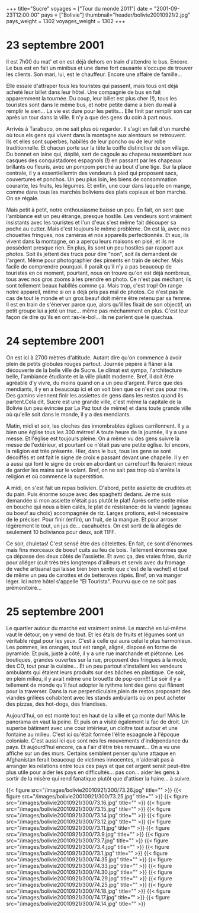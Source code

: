 +++
title="Sucre"
voyages = ["Tour du monde 2011"]
date = "2001-09-23T12:00:00"
pays = ["Bolivie"]
thumbnail="header/bolivie20010921/2.jpg"
pays_weight = 1302
voyages_weight = 1302
+++
# 23 septembre 2001

Il est 7h00 du mat' et on est déjà dehors en train d'attendre le bus. Encore. 
Le bus est en fait un minibus et une dame fort causante s'occupe de trouver 
les clients. Son mari, lui, est le chauffeur. Encore une affaire de famille... 


Elle essaie d'attraper tous les touristes qui passent, mais tous ont déjà acheté 
leur billet dans leur hôtel. Une compagnie de bus en fait apparemment la tournée. 
Du coup, leur billet est plus cher (!), tous les touristes sont dans le même 
bus, et notre petite dame a bien du mal à remplir le sien... La vie est dure 
pour les petits... Elle finit par remplir son car après un tour dans la ville. 
Il n'y a que des gens du coin à part nous.

Arrivés à Tarabuco, on ne sait plus où regarder. Il s'agit en fait d'un marché 
où tous els gens qui vivent dans la montagne aux alentours se retrouvent. Ils 
et elles sont superbes, habillés de leur poncho ou de leur robe traditionnelle. 
Et chacun porte sur la tête la coiffe distinctive de son village. Du bonnet 
en laine qui, déplié, sert de cagoule au chapeau ressemblant aux casques des 
conquistadores espagnols (!) en passant par les chapeaux brillants ou fleuris, 
avec un pompom perché au bout d'une tige. Sur la place centrale, il y a essentiellemtn 
des vendeurs à pied qui proposent sacs, couvertures et ponchos. Un peu plus 
loin, les biens de consommation courante, les fruits, les légumes. Et enfin, 
une cour dans laquelle on mange, comme dans tous les marchés boliviens des plats 
copieux et bon marché. On se régale. 

Mais petit à petit, notre enthousiasme baisse un peu. En fait, on sent que 
l'ambiance est un peu étrange, presque hostile. Les vendeurs sont vraiment insistants 
avec les touristes et l'un d'eux s'est même fait découper sa poche au cutter. 
Mais c'est toujours le même problème. On est là, avec nos chouettes fringues, 
nos caméras et nos appareils perfectionnés. Et eux, ils vivent dans la montagne, 
on a aperçu leurs maisons en pisé, et ils ne possèdent presque rien. En plus, 
ils sont un peu hostiles par rapport aux photos. Soit ils jettent des trucs 
pour dire "non", soit ils demandent de l'argent. Même pour photographier des 
piments en train de sécher. Mais facile de comprendre pourquoi. Il paraît qu'il 
n'y a pas beaucoup de touristes en ce moment, pourtant, nous on trouve qu'on 
est déjà nombreux, tous avec nos gros zooms à les prendre en photo. Ce n'est 
pas méchant, ils sont tellement beaux habillés comme ça. Mais trop, c'est trop! 
On range notre appareil, même si on a déjà pris pas mal de photos. Ce n'est 
pas le cas de tout le monde et un gros beauf doit même être retenu par sa femme. 
Il est en train de s'énerver parce que, alors qu'il les fixait de son objectif, 
un petit groupe lui a jeté un truc... même pas méchamment en plus. C'est leur 
façon de dire qu'ils en ont ras-le-bol... ils ne parlent que le quechua. 

# 24 septembre 2001

On est ici à 2700 mètres d'altitude. Autant dire qu'on commence à avoir plein 
de petits globules rouges partout. Journée pépère à flâner à la découverte de 
la belle ville de Sucre. Le climat est sympa, l'architecture belle, l'ambiance 
étudiante et la ville plutôt moderne. Bref, il doit être agréable d'y vivre, 
du moins quand on a un peu d'argent. Parce que des mendiants, il y en a beaucoup 
ici et on voit bien que ce n'est pas pour rire. Des gamins viennent finir les 
assiettes de gens dans les restos quand ils partent.Cela dit, Sucre est une 
grande ville, c'est même la capitale de la Bolivie (un peu évincée par La Paz 
tout de même) et dans toute grande ville où qu'elle soit dans le monde, il y 
a des mendiants.

Matin, midi et soir, les cloches des innombrables églises carrilonnent. Il 
y a bien une église tous les 300 mètres! A toute heure de la journée, il y a 
une messe. Et l'église est toujours pleine. On a même vu des gens suivre la 
messe de l'extérieur, et pourtant ce n'était pas une petite église. Ici encore, 
la religion est très présente. Hier, dans le bus, tous les gens se sont décoiffés 
et ont fait le signe de croix e passant devant une chapelle. Il y en a aussi 
qui font le signe de croix en abordant un carrefour! Ils feraient mieux de garder 
les mains sur le volant. Bref, on ne sait pas trop où s'arrête la religion et 
où commence la superstition.

A midi, on s'est fait un repas bolivien. D'abord, petite assiette de crudités 
et du pain. Puis énorme soupe avec des spaghetti dedans. Je me suis demandée 
si mon assiette n'était pas plutôt le plat! Après cette petite mise en bouche 
qui nous a bien calés, le plat de résistance: de la viande (agneau ou boeuf 
au choix) accompagnée de riz. Larges protions, est-il nécessaire de le préciser. 
Pour finir (enfin), un fruit, de la mangue. Et pour arroser légèrement le tout, 
un jus de... cacahuètes. On est sorti de là allégés de seulement 10 bolivianos 
pour deux, soit 11FF. 

Ce soir, chuletas! C'est sensé être des côtelettes. En fait, ce sont d'énormes 
mais fins morceaux de boeuf cuits au feu de bois. Tellement énormes que ça dépasse 
des deux côtés de l'assiette. Et avec ça, des vraies frites, du riz pour alléger 
(cuit très très longtemps d'ailleurs et servis avec du fromage de vache artisanal 
qui laisse bien bien sentir que c'est de la vache!) et tout de même un peu de 
carottes et de betteraves râpés. Bref, on va manger léger. Ici notre hôtel s'appelle 
"El Tourista". Pourvu que ce ne soit pas prémonitoire...

# 25 septembre 2001

Le quartier autour du marché est vraiment animé. Le marché en lui-même vaut 
le détour, on y vend de tout. Et les étals de fruits et légumes sont un véritable 
régal pour les yeux. C'est à celle qui aura celui le plus harmonieux. Les pommes, 
les oranges, tout est rangé, aligné, disposé en forme de pyramide. Et puis, 
juste à côté, il y a une rue marchande et piétonne. Les boutiques, grandes ouvertes 
sur la rue, proposent des fringues à la mode, des CD, tout pour la cuisine... 
Et un peu partout s'installent les vendeurs ambulants qui étalent leurs produits 
sur des bâches en plastique. Ce soir, en plein milieu, il y avait même une brouette 
de pop-corn!!! Le soir il y a tellement de monde qu'il faut adopter le rythme 
lent des gens qui flânent pour la traverser. Dans la rue perpendiculaire,plein 
de restos proposant des viandes grillées cohabitent avec les stands ambulants 
où on peut acheter des pizzas, des hot-dogs, des friandises. 

Aujourd'hui, on est monté tout en haut de la ville et ça monte dur! MAis le 
panorama en vaut la peine. Et puis on a visité également la fac de droit. Un 
superbe bâtiment avec une cour intérieur, un cloître tout autour et une fontaine 
au milieu. C'est ici qu'était formée l'élite espagnole à l'époque coloniale. 
C'est aussi ici que sont nés les mouvements d'indépendance du pays. Et aujourd'hui 
encore, ça a l'air d'être très remuant... On a vu une affiche sur un des murs. 
Certains semblent penser qu'une attaque en Afghanistan ferait beaucoup de victimes 
innocentes, n'aiderait pas à arranger les relations entre tous ces pays et que 
cet argent serait peut-être plus utile pour aider les pays en difficultés... 
pas con... aider les gens à sortir de la misère qui rend fanatique plutôt que 
d'attiser la haine... à suivre.


<div id="TOTO">{{< figure src="/images/bolivie20010921/300/73.26.jpg" title="" >}}
{{< figure src="/images/bolivie20010921/300/73.25.jpg" title="" >}}
{{< figure src="/images/bolivie20010921/300/73.16.jpg" title="" >}}
{{< figure src="/images/bolivie20010921/300/73.15.jpg" title="" >}}
{{< figure src="/images/bolivie20010921/300/73.14.jpg" title="" >}}
{{< figure src="/images/bolivie20010921/300/73.12.jpg" title="" >}}
{{< figure src="/images/bolivie20010921/300/73.11.jpg" title="" >}}
{{< figure src="/images/bolivie20010921/300/73.9.jpg" title="" >}}
{{< figure src="/images/bolivie20010921/300/73.7.jpg" title="" >}}
{{< figure src="/images/bolivie20010921/300/73.4.jpg" title="" >}}
{{< figure src="/images/bolivie20010921/300/73.1.jpg" title="" >}}
{{< figure src="/images/bolivie20010921/300/74.35.jpg" title="" >}}
{{< figure src="/images/bolivie20010921/300/74.33.jpg" title="" >}}
{{< figure src="/images/bolivie20010921/300/74.30.jpg" title="" >}}
{{< figure src="/images/bolivie20010921/300/74.29.jpg" title="" >}}
{{< figure src="/images/bolivie20010921/300/74.25.jpg" title="" >}}
{{< figure src="/images/bolivie20010921/300/74.18.jpg" title="" >}}
{{< figure src="/images/bolivie20010921/300/74.17.jpg" title="" >}}
{{< figure src="/images/bolivie20010921/300/74.14.jpg" title="" >}}
</DIV>

